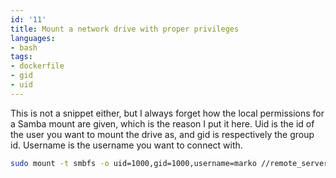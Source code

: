 ```yaml
---
id: '11'
title: Mount a network drive with proper privileges
languages:
- bash
tags:
- dockerfile
- gid
- uid
---
```

This is not a snippet either, but I always forget how the local permissions for a Samba mount are given, which is the reason I put it here. Uid is the id of the user you want to mount the drive as, and gid is respectively the group id. Username is the username you want to connect with.


```bash
sudo mount -t smbfs -o uid=1000,gid=1000,username=marko //remote_server/work /mnt/net/stage/work
```
    

